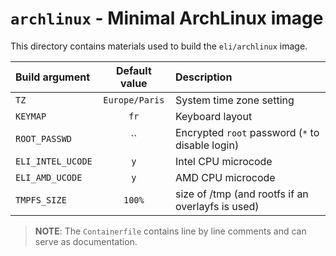 # `archlinux` - Minimal ArchLinux image

This directory contains materials used to build the `eli/archlinux` image.

| Build argument     | Default value  | Description                                       |
| :----------------- | :------------: | :------------------------------------------------ |
| `TZ`               | `Europe/Paris` | System time zone setting                          |
| `KEYMAP`           | `fr`           | Keyboard layout                                   |
| `ROOT_PASSWD`      | ``             | Encrypted `root` password (`*` to disable login)  |
| `ELI_INTEL_UCODE`  | `y`            | Intel CPU microcode                               |
| `ELI_AMD_UCODE`    | `y`            | AMD CPU microcode                                 |
| `TMPFS_SIZE`       | `100%`         | size of /tmp (and rootfs if an overlayfs is used) |

> **NOTE**: The `Containerfile` contains line by line comments and can serve as documentation.
